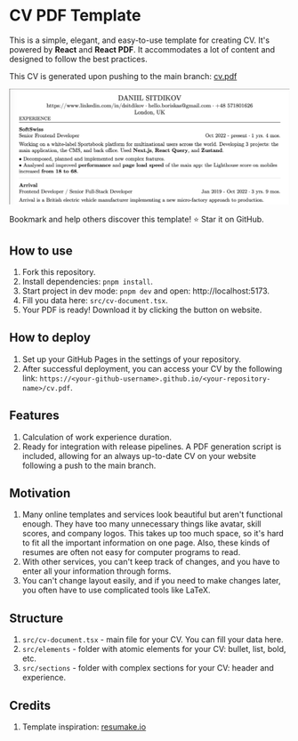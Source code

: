 # CV PDF Template

This is a simple, elegant, and easy-to-use template for creating CV. It's powered by **React** and **React PDF**.
It accommodates a lot of content and designed to follow the best practices.

This CV is generated upon pushing to the main branch: [cv.pdf](https://danilqa.github.io/react-pdf-cv-template/cv.pdf)

<img src=".github/images/cv-preview.png" alt="Screenshot" />

Bookmark and help others discover this template! ⭐ Star it on GitHub.

## How to use

1. Fork this repository.
2. Install dependencies: `pnpm install`.
3. Start project in dev mode: `pnpm dev` and open: http://localhost:5173.
4. Fill you data here: `src/cv-document.tsx`.
5. Your PDF is ready! Download it by clicking the button on website.

## How to deploy

1. Set up your GitHub Pages in the settings of your repository.
2. After successful deployment, you can access your CV by the following link: 
`https://<your-github-username>.github.io/<your-repository-name>/cv.pdf`.

## Features

1. Calculation of work experience duration.
2. Ready for integration with release pipelines. A PDF generation script is included, allowing for an always up-to-date 
CV on your website following a push to the main branch.

## Motivation

1. Many online templates and services look beautiful but aren't functional enough. They have too many unnecessary 
things like avatar, skill scores, and company logos. This takes up too much space, so it's hard to fit all the important information on one page. Also, these kinds of resumes are often not easy for computer programs to read.
2. With other services, you can't keep track of changes, and you have to enter all your information through forms.
3. You can't change layout easily, and if you need to make changes later, you often have to use complicated
tools like LaTeX.

## Structure

1. `src/cv-document.tsx` - main file for your CV. You can fill your data here.
2. `src/elements` - folder with atomic elements for your CV: bullet, list, bold, etc.
3. `src/sections` - folder with complex sections for your CV: header and experience.

## Credits

1. Template inspiration: [resumake.io](https://github.com/saadq/resumake.io)
